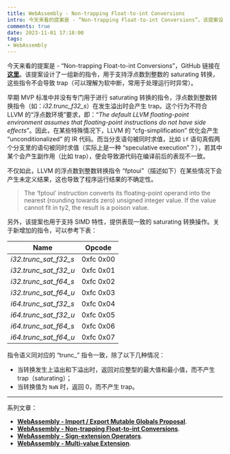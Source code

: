 ```yaml
---
title: WebAssembly - Non-trapping Float-to-int Conversions
intro: 今天来看的提案是 - “Non-trapping Float-to-int Conversions”。该提案设计了一组新的指令，用于支持浮点数到整数的 saturating 转换，这些指令不会导致 trap（可以理解为软中断，常用于处理运行时异常）。
comments: true
date: 2023-11-01 17:18:00
tags:
- WebAssembly
---
```



今天来看的提案是 - “Non-trapping Float-to-int Conversions”，GitHub 链接在<b>[这里](https://github.com/WebAssembly/nontrapping-float-to-int-conversions/blob/main/proposals/nontrapping-float-to-int-conversion/Overview.md)</b>。该提案设计了一组新的指令，用于支持浮点数到整数的 saturating 转换，这些指令不会导致 trap（可以理解为软中断，常用于处理运行时异常）。

早期 MVP 标准中并没有专门用于进行 saturating 转换的指令，浮点数到整数转换指令（如：*i32.trunc_f32_s*）在发生溢出时会产生 trap。这个行为不符合 LLVM 的“浮点数环境”要求，即：“<i>The default LLVM floating-point environment assumes that floating-point instructions do not have side effects</i>”。因此，在某些特殊情况下，LLVM 的 “cfg-simplification” 优化会产生 “unconditionalized” 的 IR 代码。而当分支语句被同时求值，比如 `if` 语句真假两个分支里的语句被同时求值（实际上是一种 “speculative execution”？），若其中某个会产生副作用（比如 trap），便会导致源代码在编译前后的表现不一致。

不仅如此，LLVM 的浮点数到整数转换指令 “fptoui”（描述如下）在某些情况下会产生未定义结果，这也导致了程序运行结果的不确定性。

> The ‘fptoui’ instruction converts its floating-point operand into the nearest (rounding towards zero) unsigned integer value. If the value cannot fit in ty2, the result is a poison value.

另外，该提案也用于支持 SIMD 特性，提供表现一致的 saturating 转换操作。关于新增加的指令，可以参考下表：

| Name    | Opcode |
| -------- | ------- |
| *i32.trunc_sat_f32_s*  | 0xfc 0x00   |
| *i32.trunc_sat_f32_u*  |	0xfc 0x01	 |
| *i32.trunc_sat_f64_s*  |	0xfc 0x02
| *i32.trunc_sat_f64_u*  |	0xfc 0x03 |
| *i64.trunc_sat_f32_s*  |	0xfc 0x04	 |
| *i64.trunc_sat_f32_u*  |	0xfc 0x05	|
| *i64.trunc_sat_f64_s*  |	0xfc 0x06 |
| *i64.trunc_sat_f64_u*  |	0xfc 0x07| 

指令语义同对应的 “trunc_” 指令一致，除了以下几种情况：

* 当转换发生上溢出和下溢出时，返回对应整型的最大值和最小值，而不产生 trap（saturating）；
* 当转换值为 `NaN` 时，返回 0，而不产生 trap。

<hr>

系列文章：

* <b>[WebAssembly - Import / Export Mutable Globals Proposal](/2023/10/31/WebAssembly-Import-Export-Mutable-Globals-Proposal/)</b>.
* <b>[WebAssembly - Non-trapping Float-to-int Conversions](/2023/11/01/WebAssembly-Non-trapping-Float-to-int-Conversions/)</b>.
* <b>[WebAssembly - Sign-extension Operators](/2023/11/01/WebAssembly-Sign-extension-operators/)</b>.
* <b>[WebAssembly - Multi-value Extension](/2023/11/01/WebAssembly-Multi-value-Extension/)</b>.
